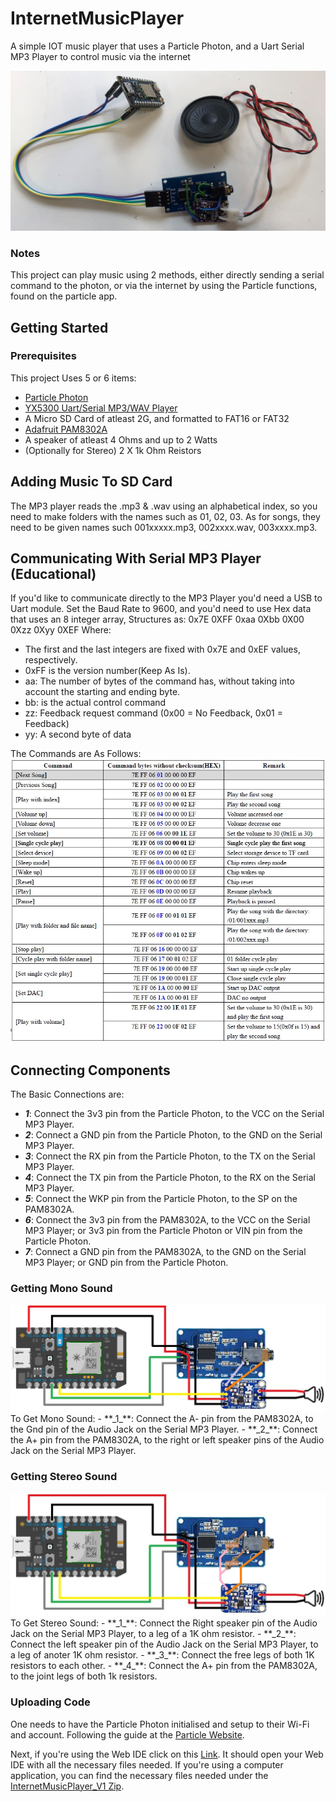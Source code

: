 # InternetMusicPlayer
A simple IOT music player that uses a Particle Photon, and a Uart Serial MP3 Player to control music via the internet

<img src="Images/FullSystem.jpg">

### Notes
This project can play music using 2 methods, either directly sending a serial command to the photon, 
or via the internet by using the Particle functions, found on the particle app.

## Getting Started
### Prerequisites
This project Uses 5 or 6 items:
- [Particle Photon](https://docs.particle.io/photon/)
- [YX5300 Uart/Serial MP3/WAV Player](https://www.dx.com/p/uart-control-serial-mp3-music-player-module-for-arduino-avr-arm-pic-blue-silver-2045959.html#.XxFjpG5FyUl)
- A Micro SD Card of atleast 2G, and formatted to FAT16 or FAT32
- [Adafruit PAM8302A](https://www.adafruit.com/product/2130)
- A speaker of atleast 4 Ohms and up to 2 Watts
- (Optionally for Stereo) 2 X 1k Ohm Reistors

## Adding Music To SD Card
The MP3 player reads the .mp3 & .wav using an alphabetical index, so you need to make folders with the
names such as 01, 02, 03. As for songs, they need to be given names such 001xxxxx.mp3, 002xxxx.wav, 003xxxx.mp3.

## Communicating With Serial MP3 Player (Educational)
If you'd like to communicate directly to the MP3 Player you'd need a USB to Uart module. Set the Baud Rate to 9600, and you'd need to use Hex data that uses an 8 integer array,
Structures as: 0x7E 0XFF 0xaa 0Xbb 0X00 0Xzz 0Xyy 0XEF
Where:
- The first and the last integers are fixed with 0x7E and 0xEF values, respectively.
- 0xFF is the version number(Keep As Is).
- aa: The number of bytes of the command has, without taking into account the starting and ending byte.
- bb: is the actual control command
- zz: Feedback request command (0x00 = No Feedback, 0x01 = Feedback)
- yy: A second byte of data

The Commands are As Follows:
<img src="Images/CommandCodes.jpg">

## Connecting Components
The Basic Connections are:
- **_1_**: Connect the 3v3 pin from the Particle Photon, to the VCC on the Serial MP3 Player.
- **_2_**: Connect a GND pin from the Particle Photon, to the GND on the Serial MP3 Player.
- **_3_**: Connect the RX pin from the Particle Photon, to the TX on the Serial MP3 Player.
- **_4_**: Connect the TX pin from the Particle Photon, to the RX on the Serial MP3 Player.
- **_5_**: Connect the WKP pin from the Particle Photon, to the SP on the PAM8302A.
- **_6_**: Connect the 3v3 pin from the PAM8302A, to the VCC on the Serial MP3 Player; or 3v3 pin from the Particle Photon or VIN pin from the Particle Photon.
- **_7_**: Connect a GND pin from the PAM8302A, to the GND on the Serial MP3 Player; or GND pin from the Particle Photon.

### Getting Mono Sound
<img src="Images/MonoSound.jpg">
To Get Mono Sound:
- **_1_**: Connect the A- pin from the PAM8302A, to the Gnd pin of the Audio Jack on the Serial MP3 Player. 
- **_2_**: Connect the A+ pin from the PAM8302A, to the right or left speaker pins of the Audio Jack on the Serial MP3 Player. 

### Getting Stereo Sound
<img src="Images/StereoSound.jpg">
To Get Stereo Sound:
- **_1_**: Connect the Right speaker pin of the Audio Jack on the Serial MP3 Player, to a leg of a 1K ohm resistor. 
- **_2_**: Connect the left speaker pin of the Audio Jack on the Serial MP3 Player, to a leg of anoter 1K ohm resistor.
- **_3_**: Connect the free legs of both 1K resistors to each other. 
- **_4_**: Connect the A+ pin from the PAM8302A, to the joint legs of both 1k resistors. 

### Uploading Code
One needs to have the Particle Photon initialised and setup to their Wi-Fi and account. Following the guide at the [Particle Website](https://docs.particle.io/quickstart/photon/).

Next, if you're using the Web IDE click on this [Link](https://go.particle.io/shared_apps/5f1188c4fb925e0016ff4b22). It should open your Web IDE with all the necessary files needed.
If you're using a computer application, you can find the necessary files needed under the [InternetMusicPlayer_V1 Zip](https://github.com/saifsabban/InternetMusicPlayer/tree/master/InternetMusicPlayer_V1).
